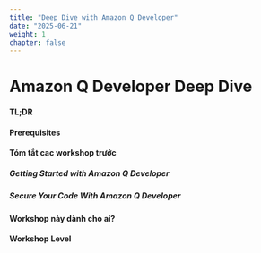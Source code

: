 ```yaml
---
title: "Deep Dive with Amazon Q Developer"
date: "2025-06-21"
weight: 1
chapter: false
---
```


# Amazon Q Developer Deep Dive

#### TL;DR

#### Prerequisites

#### Tóm tắt cac workshop trước

##### Getting Started with Amazon Q Developer

##### Secure Your Code With Amazon Q Developer

#### Workshop này dành cho ai?

#### Workshop Level
